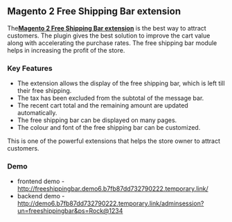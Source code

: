 <body>
	<main>
		<div class="content-wrapper">
			<div class="content-inner">
				<h2>Magento 2 Free Shipping Bar extension</h2>
				<p>The<strong><a href="https://www.mageants.com/free-shipping-bar-for-magento-2.html">Magento 2 Free Shipping Bar extension</a></strong>  is the best way to attract customers. The plugin gives the best solution to improve the cart value along with accelerating the purchase rates. The free shipping bar module helps in increasing the profit of the store.</p>
				<div class="features-wrapper">
					<h3>Key Features</h3>
					<ul>
						<li>The extension allows the display of the free shipping bar, which is left till their free shipping.</li>
						<li>The tax has been excluded from the subtotal of the message bar.</li>
						<li>The recent cart total and the remaining amount are updated automatically.</li>
						<li>The free shipping bar can be displayed on many pages.</li>
						<li>The colour and font of the free shipping bar can be customized.</li>
					</ul>
				</div>
				<div class="more-features">
          <p>This is one of the powerful extensions that helps the store owner to attract customers.</p>
					<h3>Demo</h3>
					<ul>
						<li>frontend demo - <a href="http://freeshippingbar.demo6.b7fb87dd732790222.temporary.link/">http://freeshippingbar.demo6.b7fb87dd732790222.temporary.link/</a></li>
						<li>backend demo - <a href="http://demo6.b7fb87dd732790222.temporary.link/adminsession?un=freeshippingbar&ps=Rock@1234">http://demo6.b7fb87dd732790222.temporary.link/adminsession?un=freeshippingbar&ps=Rock@1234</a></li>
					</ul>
				</div>
			</div>
		</div>
	</main>
</body>
</html>
